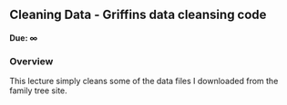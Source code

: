 ## Cleaning Data - Griffins data cleansing code

#### Due: ∞

### Overview

This lecture simply cleans some of the data files I downloaded from the family tree site.
